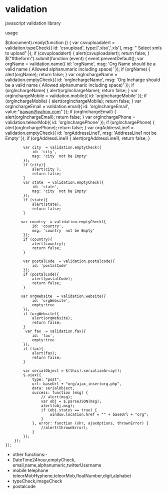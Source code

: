 # validation
javascript validation library 

usage

   $(document).ready(function () {
      var csvuploadalert = validation.typeCheck({
                    id: 'csvupload',
                    type:['.xlsx','.xls'],
                    msg: " Select xmls to upload"
                });
                if (csvuploadalert) {
                    alert(csvuploadalert);
                    return false;
                }
        $("#theform").submit(function (event) {
            event.preventDefault();
            var orgName = validation.name({
                id: 'orgName',
                msg: 'Org  Name should be a valid name ( Allowed alphanumaric including space)'
            });
            if (orgName) {
                alert(orgName);
                return false;
            }
            var orgInchargeName = validation.emptyCheck({
                id: 'orgInchargeName',
                msg: 'Org Incharge should be a valid name ( Allowed alphanumaric including space)'
            });
            if (orgInchargeName) {
                alert(orgInchargeName);
                return false;
            }
            var orgInchargeMobile = validation.mobile({
                id: 'orgInchargeMobile'
            });
            if (orgInchargeMobile) {
                alert(orgInchargeMobile);
                return false;
            }
            var orgInchargeEmail = validation.email({
                id: 'orgInchargeEmail',
                value:"pawan@yahoo.com"
            });
            if (orgInchargeEmail) {
                alert(orgInchargeEmail);
                return false;
            }
            var orgInchargePhone = validation.teleorMob({
                id: 'orgInchargePhone'
            });
            if (orgInchargePhone) {
                alert(orgInchargePhone);
                return false;
            }
             var orgAddressLine1 = validation.emptyCheck({
                id: 'orgAddressLine1',
                msg: 'AddressLine1 not be Empty'
            });
            if (orgAddressLine1) {
                alert(orgAddressLine1);
                return false;
            }
            
            var city  = validation.emptyCheck({
                id: 'city',
                msg: 'city  not be Empty'
            });
            if (city){
                alert(city );
                return false;
            }
            var state  = validation.emptyCheck({
                id: 'state',
                msg: 'city  not be Empty'
            });
            if (state){
                alert(state);
                return false;
            }
            
           var country  = validation.emptyCheck({
                id: 'country',
                msg: 'country  not be Empty'
            });
            if (country){
                alert(country);
                return false;
            }
            
            var postalCode  = validation.postalcode({
                id: 'postalCode'
            });
            if (postalCode){
                alert(postalCode);
                return false;
            }
            
           var orgWebsite  = validation.website({
                id: 'orgWebsite',
                empty:true
            });
            if (orgWebsite){
                alert(orgWebsite);
                return false;
            }
             var fax  = validation.fax({
                id: 'fax',
                empty:true
            });
            if (fax){
                alert(fax);
                return false;
            }
            
            var serialObject = $(this).serializeArray();
            $.ajax({
                type: "post",
                url: baseUrl + "org/ajax_insertorg.php",
                data: serialObject,
                success: function (msg) {
                    // alert(msg);
                    var obj = $.parseJSON(msg);
                    alert(obj.msg);
                    if (obj.status == true) {
                        window.location.href = "" + baseUrl + "org";
                    }
                }, error: function (xhr, ajaxOptions, thrownError) {
                    //alert(thrownError);
                }
            });
        });
    });
 *    other functions:-
 *    DateTime24hour,emptyCheck, email,name,alphanumeric,twitterUsername
 *    mobile telephone  teleorMobHyphene,teleorMob,floatNumber,digit,alphabet
 *    typeCheck,imageCheck
 *    postalcode
